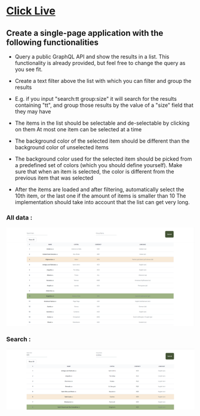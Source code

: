 # [Click Live](https://reactcountrysearchapp.netlify.app/)
## Create a single-page application with the following functionalities

- Query a public GraphQL API and show the results in a list. This functionality is already provided, but feel free to change the query as you see fit.

- Create a text filter above the list with which you can filter and group the results

- E.g. if you input "search:tt group:size" it will search for the results containing "tt", and group those results by the value of a "size" field that they may have

- The items in the list should be selectable and de-selectable by clicking on them At most one item can be selected at a time

- The background color of the selected item should be different than the background color of unselected items

- The background color used for the selected item should be picked from a predefined set of colors (which you should define yourself). Make sure that when an item is selected, the color is different from the previous item that was selected

- After the items are loaded and after filtering, automatically select the 10th item, or the last one if the amount of items is smaller than 10 The implementation should take into account that the list can get very long.

### All data :
![](./public/assets/images/main-screen.png)

### Search : 
![](./public/assets/images/search-screen.png)